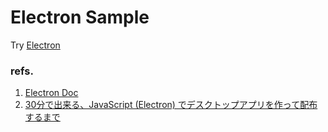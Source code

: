 # Electron Sample
Try [Electron](http://electron.atom.io/)  

### refs.
1. [Electron Doc](http://electron.atom.io/docs/)
1. [30分で出来る、JavaScript (Electron) でデスクトップアプリを作って配布するまで](http://qiita.com/nyanchu/items/15d514d9b9f87e5c0a29) 
